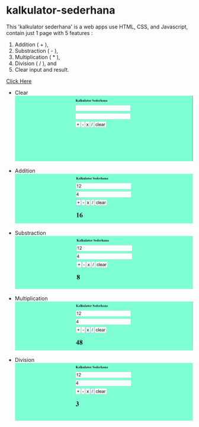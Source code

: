 # kalkulator-sederhana

This 'kalkulator sederhana' is a web apps use HTML, CSS, and Javascript, contain just 1 page with 5 features :
1. Addition ( + ),
2. Substraction ( - ),
3. Multiplication ( * ),
4. Division ( / ), and
5. Clear input and result.

[Click Here](https://rudyharun99.github.io/kalkulator-sederhana/)

- Clear
![Alt text](1-clear.png)

- Addition
![Alt text](2-addition.png)

- Substraction
![Alt text](3-substraction.png)

- Multiplication
![Alt text](4-Multiplication.png)

- Division
![Alt text](4-division.png)
